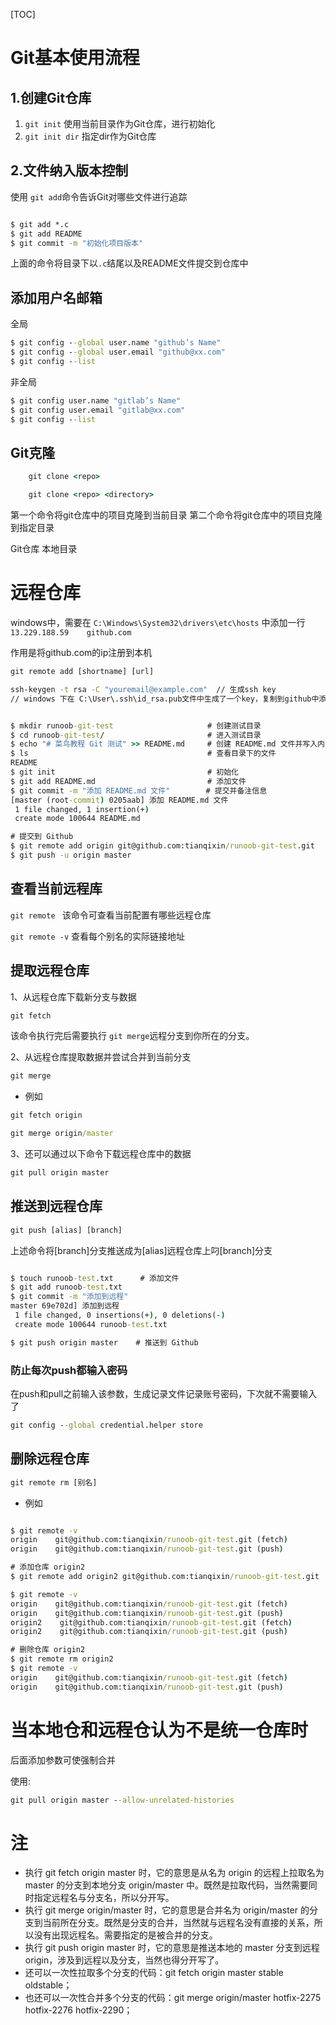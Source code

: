 [TOC]

# Git基本使用流程

## 1.创建Git仓库

1. `git init` 使用当前目录作为Git仓库，进行初始化
2. `git init dir` 指定dir作为Git仓库

## 2.文件纳入版本控制

使用 `git add`命令告诉Git对哪些文件进行追踪

```cmd

$ git add *.c
$ git add README
$ git commit -m "初始化项目版本"

```
上面的命令将目录下以`.c`结尾以及README文件提交到仓库中

## 添加用户名邮箱

全局
```cmd
$ git config --global user.name "github’s Name"
$ git config --global user.email "github@xx.com"
$ git config --list
```


非全局
```cmd
$ git config user.name "gitlab’s Name"
$ git config user.email "gitlab@xx.com"
$ git config --list
```

## Git克隆

```cmd
    git clone <repo>

    git clone <repo> <directory>  
```
第一个命令将git仓库中的项目克隆到当前目录
第二个命令将git仓库中的项目克隆到指定目录

<repo>  Git仓库
<directory> 本地目录

# 远程仓库

windows中，需要在 `C:\Windows\System32\drivers\etc\hosts` 中添加一行
`13.229.188.59    github.com`
<br />

作用是将github.com的ip注册到本机

```cmd
git remote add [shortname] [url]

ssh-keygen -t rsa -C "youremail@example.com"  // 生成ssh key
// windows 下在 C:\User\.ssh\id_rsa.pub文件中生成了一个key，复制到github中添加ssh验证就行

```



```cmd

$ mkdir runoob-git-test                     # 创建测试目录
$ cd runoob-git-test/                       # 进入测试目录
$ echo "# 菜鸟教程 Git 测试" >> README.md     # 创建 README.md 文件并写入内容
$ ls                                        # 查看目录下的文件
README
$ git init                                  # 初始化
$ git add README.md                         # 添加文件
$ git commit -m "添加 README.md 文件"        # 提交并备注信息
[master (root-commit) 0205aab] 添加 README.md 文件
 1 file changed, 1 insertion(+)
 create mode 100644 README.md

# 提交到 Github
$ git remote add origin git@github.com:tianqixin/runoob-git-test.git
$ git push -u origin master

```

## 查看当前远程库

`git remote ` 该命令可查看当前配置有哪些远程仓库

`git remote -v` 查看每个别名的实际链接地址


## 提取远程仓库

1、从远程仓库下载新分支与数据

```cmd
git fetch
```
该命令执行完后需要执行 `git merge`远程分支到你所在的分支。

2、从远程仓库提取数据并尝试合并到当前分支

```cmd
git merge
```

* 例如
```cmd
git fetch origin

git merge origin/master

```

3、还可以通过以下命令下载远程仓库中的数据
```cmd
git pull origin master
```

## 推送到远程仓库

```cmd
git push [alias] [branch]
```
上述命令将[branch]分支推送成为[alias]远程仓库上叼[branch]分支

```cmd

$ touch runoob-test.txt      # 添加文件
$ git add runoob-test.txt 
$ git commit -m "添加到远程"
master 69e702d] 添加到远程
 1 file changed, 0 insertions(+), 0 deletions(-)
 create mode 100644 runoob-test.txt

$ git push origin master    # 推送到 Github

```

### 防止每次push都输入密码
在push和pull之前输入该参数，生成记录文件记录账号密码，下次就不需要输入了
```cmd
git config --global credential.helper store
```

## 删除远程仓库

```cmd
git remote rm [别名]
```
* 例如
```cmd

$ git remote -v
origin    git@github.com:tianqixin/runoob-git-test.git (fetch)
origin    git@github.com:tianqixin/runoob-git-test.git (push)

# 添加仓库 origin2
$ git remote add origin2 git@github.com:tianqixin/runoob-git-test.git

$ git remote -v
origin    git@github.com:tianqixin/runoob-git-test.git (fetch)
origin    git@github.com:tianqixin/runoob-git-test.git (push)
origin2    git@github.com:tianqixin/runoob-git-test.git (fetch)
origin2    git@github.com:tianqixin/runoob-git-test.git (push)

# 删除仓库 origin2
$ git remote rm origin2
$ git remote -v
origin    git@github.com:tianqixin/runoob-git-test.git (fetch)
origin    git@github.com:tianqixin/runoob-git-test.git (push)
```
# 当本地仓和远程仓认为不是统一仓库时

后面添加参数可使强制合并

使用:
```cmd
git pull origin master --allow-unrelated-histories
```
# 注

* 执行 git fetch origin master 时，它的意思是从名为 origin 的远程上拉取名为 master 的分支到本地分支 origin/master 中。既然是拉取代码，当然需要同时指定远程名与分支名，所以分开写。
* 执行 git merge origin/master 时，它的意思是合并名为 origin/master 的分支到当前所在分支。既然是分支的合并，当然就与远程名没有直接的关系，所以没有出现远程名。需要指定的是被合并的分支。
* 执行 git push origin master 时，它的意思是推送本地的 master 分支到远程 origin，涉及到远程以及分支，当然也得分开写了。
* 还可以一次性拉取多个分支的代码：git fetch origin master stable oldstable；
* 也还可以一次性合并多个分支的代码：git merge origin/master hotfix-2275 hotfix-2276 hotfix-2290；

